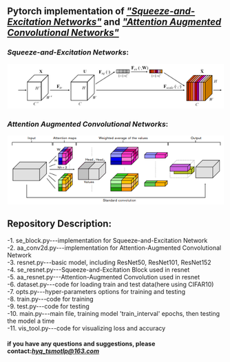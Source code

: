## Pytorch implementation of [*"Squeeze-and-Excitation Networks"*](https://arxiv.org/abs/1709.01507) and [*"Attention Augmented Convolutional Networks"*](https://arxiv.org/abs/1904.09925)

### *Squeeze-and-Excitation Networks*:
![*Squeeze-and-Excitation Networks*](https://github.com/tsmotlp/Attentions-on-Image/blob/master/se.png)
### *Attention Augmented Convolutional Networks*:
![*Attention Augmented Convolutional Networks*](https://github.com/tsmotlp/Attentions-on-Image/blob/master/aa.png)
## Repository Description:
-1. se_block.py---implementation for Squeeze-and-Excitation Network</br>
-2. aa_conv2d.py---implementation for Attention-Augmented Convolutional Network</br>
-3. resnet.py---basic model, including ResNet50, ResNet101, ResNet152</br>
-4. se_resnet.py---Squeeze-and-Excitation Block used in resnet</br>
-5. aa_resnet.py---Attention-Augmented Convolution used in resnet</br>
-6. dataset.py---code for loading train and test data(here using CIFAR10)</br>
-7. opts.py---hyper-parameters options for training and testing</br>
-8. train.py---code for training</br>
-9. test.py---code for testing</br>
-10. main.py---main file, training model 'train_interval' epochs, then testing the model a time</br>
-11. vis_tool.py---code for visualizing loss and accuracy
</br>
#### if you have any questions and suggestions, please contact:*hyq_tsmotlp@163.com*
